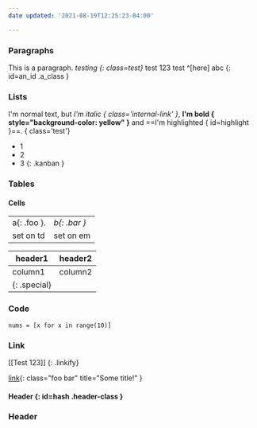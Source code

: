 ```yaml
---
date updated: '2021-08-19T12:25:23-04:00'

---
```


### Paragraphs

This is a paragraph. _testing {: class=test}_
test 123
test ^[here]
abc
{: id=an_id .a_class }



### Lists

I'm normal text, but _I'm italic { class='internal-link' }_, **I'm bold { style="background-color: yellow" }** and ==I'm highlighted { id=highlight }==.
{ class='test'}
- 1
- 2
- 3
  {: .kanban }

### Tables

#### Cells

|             |              |
| ----------- | ------------ |
| a{: .foo }. | _b{: .bar }_ |
| set on td   | set on em    |

| header1      | header2 |
| ------------ | ------- |
| column1      | column2 |
| {: .special} |         |


### Code

```{:data-python=asdf .test}
nums = [x for x in range(10)]
```

### Link

[[Test 123]] {: .linkify}

[link](http://example.com){: class="foo bar" title="Some title!" }


#### Header {: id=hash .header-class }

### Header
